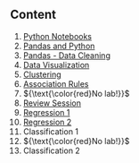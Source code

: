 ## Content

1. [Python Notebooks](./01%20-%20Python%20Notebooks/)
2. [Pandas and Python](./02%20-%20Pandas%20and%20Python/)
3. [Pandas - Data Cleaning](./03%20-%20Pandas%20and%20Data%20Cleaning/)
4. [Data Visualization](./04%20-%20Visualization/)
5. [Clustering](./05%20-%20Clustering/)
6. [Association Rules](./06%20-%20Association%20Rules/)
7. ${\text{\color{red}No lab!}}$
8. [Review Session](./08%20-%20ChatGPT/)
9. [Regression 1](./09%20-%20Regression%201/)
10. [Regression 2](./09%20-%20Regression%202/)
11. Classification 1
12. ${\text{\color{red}No lab!}}$
13. Classification 2
